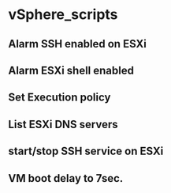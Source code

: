 # vSphere_scripts


## Alarm SSH enabled on ESXi

## Alarm ESXi shell enabled

## Set Execution policy 

## List ESXi DNS servers

## start/stop SSH service on ESXi

## VM boot delay to 7sec. 